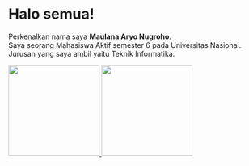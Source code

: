 # Halo semua!

Perkenalkan nama saya **Maulana Aryo Nugroho**.\
Saya seorang Mahasiswa Aktif semester 6 pada Universitas Nasional.\
Jurusan yang saya ambil yaitu Teknik Informatika.

<p align="left">
<a href="https://github.com/Maulanaaryo">
 <img height="180em" src="https://github-readme-stats-eight-theta.vercel.app/api?username=Maulanaaryo&show_icons=true&theme=algolia&include_all_commits=true&count_private=true"/>
  <img height="180em" src="https://github-readme-stats-eight-theta.vercel.app/api/top-langs/?username=Maulanaaryo&layout=compact&langs_count=8&theme=algolia"/>
</a>
</p>
